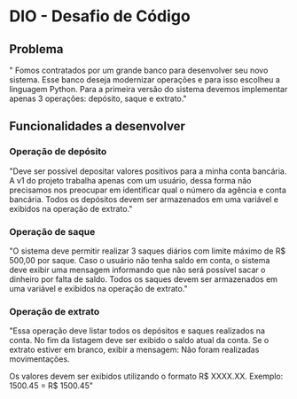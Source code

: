 # DIO - Desafio de Código

## Problema

" Fomos contratados por um grande banco para desenvolver seu novo sistema. Esse banco deseja modernizar operações e para isso escolheu a linguagem Python. Para a primeira versão do sistema devemos implementar apenas 3 operações: depósito, saque e extrato."

## Funcionalidades a desenvolver

### **Operação de depósito**

"Deve ser possível depositar valores positivos para a minha conta bancária. A v1 do projeto trabalha apenas com um usuário, dessa forma não precisamos nos preocupar em identificar qual o número da agência e conta bancária. Todos os depósitos devem ser armazenados em uma variável e exibidos na operação de extrato."

### **Operação de saque**

"O sistema deve permitir realizar 3 saques diários com limite máximo de R$ 500,00 por saque. Caso o usuário não tenha saldo em conta, o sistema deve exibir uma mensagem informando que não será possível sacar o dinheiro por falta de saldo. Todos os saques devem ser armazenados em uma variável e exibidos na operação de extrato."

### **Operação de extrato**

"Essa operação deve listar todos os depósitos e saques realizados na conta. No fim da listagem deve ser exibido o saldo atual da conta. Se o extrato estiver em branco, exibir a mensagem: Não foram realizadas movimentações.

Os valores devem ser exibidos utilizando o formato R$ XXXX.XX. Exemplo: 1500.45 = R$ 1500.45"
